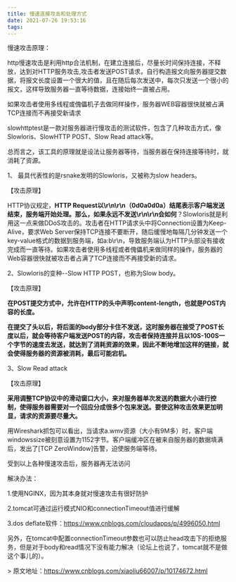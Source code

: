 ```yaml
---
title: 慢速连接攻击和处理方式
date: 2021-07-26 19:53:16
tags:
---
```


慢速攻击原理：

  http慢速攻击是利用http合法机制，在建立连接后，尽量长时间保持连接，不释放，达到对HTTP服务攻击,攻击者发送POST请求，自行构造报文向服务器提交数据，将报文长度设置一个很大的值，且在随后每次发送中，每次只发送一个很小的报文，这样导致服务器一直等待数据，连接始终一直被占用。

如果攻击者使用多线程或傀儡机子去做同样操作，服务器WEB容器很快就被占满TCP连接而不再接受新请求

 

slowhttptest是一款对服务器进行慢攻击的测试软件，包含了几种攻击方式，像Slowloris、SlowHTTP POST、Slow Read attack等。

总而言之，该工具的原理就是设法让服务器等待，当服务器在保持连接等待时，就消耗了资源。

1、 最具代表性的是rsnake发明的Slowloris，又被称为slow headers。

【攻击原理】

HTTP协议规定，**HTTP Request以\r\n\r\n（0d0a0d0a）结尾表示客户端发送结束，服务端开始处理。那么，如果永远不发送\r\n\r\n会如何**？Slowloris就是利用这一点来做DDoS攻击的。攻击者在HTTP请求头中将Connection设置为Keep-Alive，要求Web Server保持TCP连接不要断开，随后缓慢地每隔几分钟发送一个key-value格式的数据到服务端，如a:b\r\n，导致服务端认为HTTP头部没有接收完成而一直等待。如果攻击者使用多线程或者傀儡机来做同样的操作，服务器的Web容器很快就被攻击者占满了TCP连接而不再接受新的请求。

 

2、Slowloris的变种--Slow HTTP POST，也称为Slow body。 

【攻击原理】

**在POST提交方式中，允许在HTTP的头中声明content-length，也就是POST内容的长度。**

**在提交了头以后，将后面的body部分卡住不发送，这时服务器在接受了POST长度以后，就会等待客户端发送POST的内容，攻击者保持连接并且以10S-100S一个字节的速度去发送，就达到了消耗资源的效果，因此不断地增加这样的链接，就会使得服务器的资源被消耗，最后可能宕机。**

  

3、Slow Read attack

【攻击原理】

**采用调整TCP协议中的滑动窗口大小，来对服务器单次发送的数据大小进行控制，使得服务器需要对一个回应分成很多个包来发送。要使这种攻击效果更加明显，请求的资源要尽量大。**

 用Wireshark抓包可以看出，当请求a.wmv资源（大小有9M多）时，客户端windowssize被刻意设置为1152字节。客户端缓冲区在被来自服务器的数据填满后，发出了[TCP ZeroWindow]告警，迫使服务端等待。 

受到以上各种慢速攻击后，服务器再无法访问 

 

解决办法：

1.使用NGINX，因为其本身就对慢速攻击有很好防护

2.tomcat可通过运行模式NIO和connectionTimeout值进行缓解

3.dos deflate软件：https://www.cnblogs.com/cloudapps/p/4996050.html

另外，在tomcat中配置connectionTimeout参数也可以防止head攻击下的拒绝服务，但是对于body和read情况下没有能力解决（论坛上也说了，tomcat就不是做这个事儿的）。 

&gt; 原文地址：https://www.cnblogs.com/xiaoliu66007/p/10174672.html